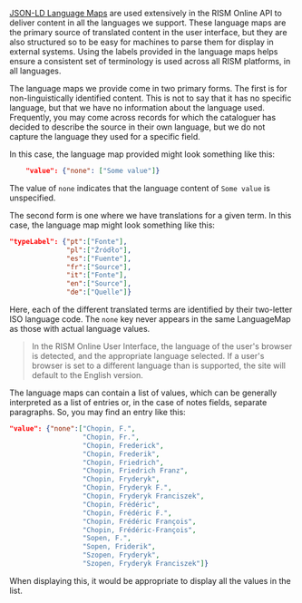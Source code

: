 [JSON-LD Language Maps](https://www.w3.org/TR/json-ld11/#language-maps) are used extensively in the RISM Online API
to deliver content in all the languages we support. These language maps are the primary source of translated content
in the user interface, but they are also structured so to be easy for machines to parse them for display in external
systems. Using the labels provided in the language maps helps ensure a consistent set of terminology is used across
all RISM platforms, in all languages.

The language maps we provide come in two primary forms. The first is for non-linguistically identified content. This
is not to say that it has no specific language, but that we have no information about the language used. Frequently,
you may come across records for which the cataloguer has decided to describe the source in their own language, but
we do not capture the language they used for a specific field.

In this case, the language map provided might look something like this:

```json
    "value": {"none": ["Some value"]}
```

The value of `none` indicates that the language content of `Some value` is unspecified.

The second form is one where we have translations for a given term. In this case, the language map might look
something like this:

```json
"typeLabel": {"pt":["Fonte"],
              "pl":["Źródło"],
              "es":["Fuente"],
              "fr":["Source"],
              "it":["Fonte"],
              "en":["Source"],
              "de":["Quelle"]}
```

Here, each of the different translated terms are identified by their two-letter ISO language code. The `none` key never 
appears in the same LanguageMap as those with actual language values. 

> In the RISM Online User Interface, the language of the user's browser is detected, and the appropriate language
> selected. If a user's browser is set to a different language than is supported, the site will default to the
> English version.

The language maps can contain a list of values, which can be generally interpreted as a list of entries or, in the case
of notes fields, separate paragraphs. So, you may find an entry like this:

```json
"value": {"none":["Chopin, F.",
                  "Chopin, Fr.",
                  "Chopin, Frederick",
                  "Chopin, Frederik",
                  "Chopin, Friedrich",
                  "Chopin, Friedrich Franz",
                  "Chopin, Fryderyk",
                  "Chopin, Fryderyk F.",
                  "Chopin, Fryderyk Franciszek",
                  "Chopin, Frédéric",
                  "Chopin, Frédéric F.",
                  "Chopin, Frédéric François",
                  "Chopin, Frédéric-François",
                  "Sopen, F.",
                  "Sopen, Friderik",
                  "Szopen, Fryderyk",
                  "Szopen, Fryderyk Franciszek"]}
```

When displaying this, it would be appropriate to display all the values in the list.
